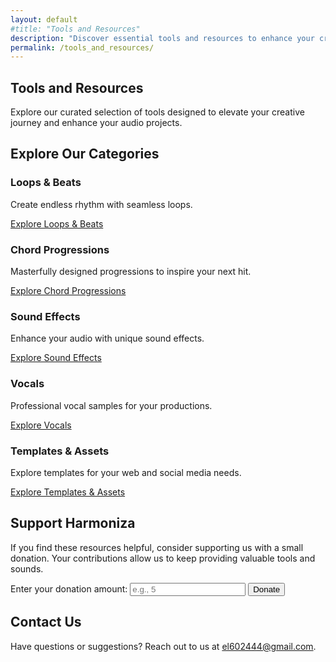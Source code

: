 ```yaml
---
layout: default
#title: "Tools and Resources"
description: "Discover essential tools and resources to enhance your creative projects with Harmoniza."
permalink: /tools_and_resources/
---
```


<section class="tools-resources-section">
  <!-- Hero Section -->
  <div class="hero">
    <h1>Tools and Resources</h1>
    <p>Explore our curated selection of tools designed to elevate your creative journey and enhance your audio projects.</p>
  </div>

  <!-- Available Categories Section -->
  <div class="available-categories bold-style">
    <h2>Explore Our Categories</h2>
    <div class="category-grid">
      <div class="category-card">
        <h3>Loops & Beats</h3>
        <p>Create endless rhythm with seamless loops.</p>
        <a href="loops_and_beats/" class="category-link bold-button">Explore Loops & Beats</a>
      </div>
      <div class="category-card">
        <h3>Chord Progressions</h3>
        <p>Masterfully designed progressions to inspire your next hit.</p>
        <a href="chord_progressions/" class="category-link bold-button">Explore Chord Progressions</a>
      </div>
      <div class="category-card">
        <h3>Sound Effects</h3>
        <p>Enhance your audio with unique sound effects.</p>
        <a href="sound_effects/" class="category-link bold-button">Explore Sound Effects</a>
      </div>
      <div class="category-card">
        <h3>Vocals</h3>
        <p>Professional vocal samples for your productions.</p>
        <a href="vocals/" class="category-link bold-button">Explore Vocals</a>
      </div>
      <div class="category-card">
        <h3>Templates & Assets</h3>
        <p>Explore templates for your web and social media needs.</p>
        <a href="templates_and_assets/" class="category-link bold-button">Explore Templates & Assets</a>
      </div>
    </div>
  </div>

  <!-- Support Harmoniza Section -->
<div class="support-harmoniza bold-style">
  <h2>Support Harmoniza</h2>
  <p>If you find these resources helpful, consider supporting us with a small donation. Your contributions allow us to keep providing valuable tools and sounds.</p>
  <form action="/donate" method="post">
    <label for="amount">Enter your donation amount:</label>
    <input type="number" id="amount" name="amount" min="1" placeholder="e.g., 5">
    <button type="submit" class="donate-button">Donate</button>
  </form>
</div>

<!-- Contact Us Section -->
<div class="contact-us bold-style">
  <h2>Contact Us</h2>
  <p>Have questions or suggestions? Reach out to us at <a href="mailto:el602444@gmail.com">el602444@gmail.com</a>.</p>
</div>
</section>
